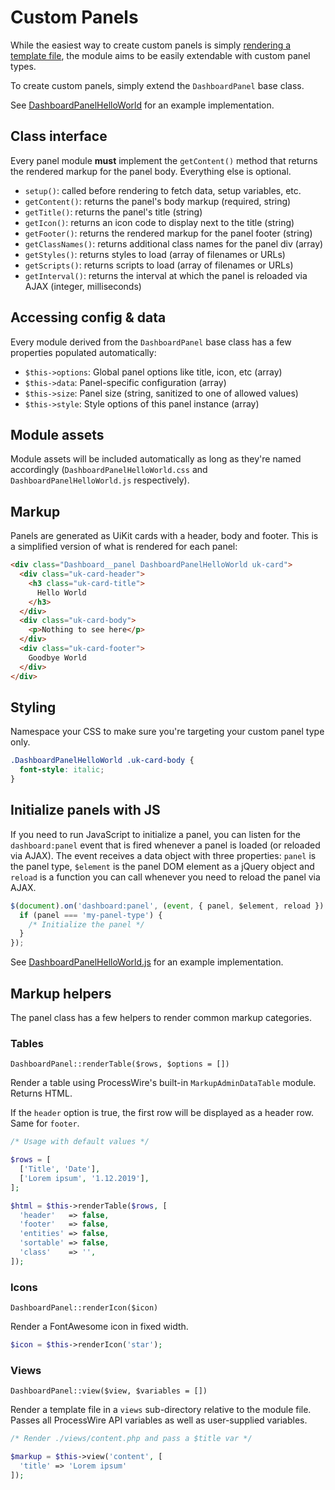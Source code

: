 
# Custom Panels

While the easiest way to create custom panels is simply [rendering a template file](/panels/template.md), the module aims to be easily extendable with custom panel types.

To create custom panels, simply extend the `DashboardPanel` base class.

See [DashboardPanelHelloWorld](https://github.com/philippdaun/processwire-dashboard/blob/master/DashboardPanelHelloWorld.module) for an example implementation.

## Class interface

Every panel module **must** implement the `getContent()` method that returns the rendered markup for the panel body. Everything else is optional.

- `setup()`: called before rendering to fetch data, setup variables, etc.
- `getContent()`: returns the panel's body markup (required, string)
- `getTitle()`: returns the panel's title (string)
- `getIcon()`: returns an icon code to display next to the title (string)
- `getFooter()`: returns the rendered markup for the panel footer (string)
- `getClassNames()`: returns additional class names for the panel div (array)
- `getStyles()`: returns styles to load (array of filenames or URLs)
- `getScripts()`: returns scripts to load (array of filenames or URLs)
- `getInterval()`: returns the interval at which the panel is reloaded via AJAX (integer, milliseconds)

## Accessing config & data

Every module derived from the `DashboardPanel` base class has a few properties populated automatically:

- `$this->options`: Global panel options like title, icon, etc (array)
- `$this->data`: Panel-specific configuration (array)
- `$this->size`: Panel size (string, sanitized to one of allowed values)
- `$this->style`: Style options of this panel instance (array)

## Module assets

Module assets will be included automatically as long as they're named accordingly (`DashboardPanelHelloWorld.css` and `DashboardPanelHelloWorld.js` respectively).

## Markup

Panels are generated as UiKit cards with a header, body and footer. This is a simplified version of what is rendered for each panel:

```html
<div class="Dashboard__panel DashboardPanelHelloWorld uk-card">
  <div class="uk-card-header">
    <h3 class="uk-card-title">
      Hello World
    </h3>
  </div>
  <div class="uk-card-body">
    <p>Nothing to see here</p>
  </div>
  <div class="uk-card-footer">
    Goodbye World
  </div>
</div>
```

## Styling

Namespace your CSS to make sure you're targeting your custom panel type only.

```css
.DashboardPanelHelloWorld .uk-card-body {
  font-style: italic;
}
```

## Initialize panels with JS

If you need to run JavaScript to initialize a panel, you can listen for the `dashboard:panel` event that is fired whenever a panel is loaded (or reloaded via AJAX). The event receives a data object with three properties: `panel` is the panel type, `$element` is the panel DOM element as a jQuery object and `reload` is a function you can call whenever you need to reload the panel via AJAX.

```js
$(document).on('dashboard:panel', (event, { panel, $element, reload }) => {
  if (panel === 'my-panel-type') {
    /* Initialize the panel */
  }
});
```

See [DashboardPanelHelloWorld.js](https://github.com/philippdaun/processwire-dashboard/blob/master/src/DashboardPanelHelloWorld.js) for an example implementation.

## Markup helpers

The panel class has a few helpers to render common markup categories.

### Tables

`DashboardPanel::renderTable($rows, $options = [])`

Render a table using ProcessWire's built-in `MarkupAdminDataTable` module. Returns HTML.

If the `header` option is true, the first row will be displayed as a header row. Same for `footer`.

```php
/* Usage with default values */

$rows = [
  ['Title', 'Date'],
  ['Lorem ipsum', '1.12.2019'],
];

$html = $this->renderTable($rows, [
  'header'   => false,
  'footer'   => false,
  'entities' => false,
  'sortable' => false,
  'class'    => '',
]);
```

### Icons

`DashboardPanel::renderIcon($icon)`

Render a FontAwesome icon in fixed width.

```php
$icon = $this->renderIcon('star');
```

### Views

`DashboardPanel::view($view, $variables = [])`

Render a template file in a `views` sub-directory relative to the module file. Passes all ProcessWire API variables as well as user-supplied variables.

```php
/* Render ./views/content.php and pass a $title var */

$markup = $this->view('content', [
  'title' => 'Lorem ipsum'
]);
```
